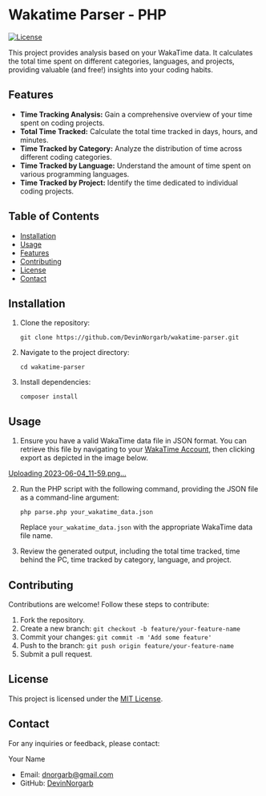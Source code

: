 # Wakatime Parser - PHP

[![License](https://img.shields.io/badge/License-MIT-blue.svg)](https://opensource.org/licenses/MIT)

This project provides analysis based on your WakaTime data.
It calculates the total time spent on different categories, languages, and projects, providing valuable (and free!) insights into your coding habits.

## Features

- **Time Tracking Analysis:** Gain a comprehensive overview of your time spent on coding projects.
- **Total Time Tracked:** Calculate the total time tracked in days, hours, and minutes.
- **Time Tracked by Category:** Analyze the distribution of time across different coding categories.
- **Time Tracked by Language:** Understand the amount of time spent on various programming languages.
- **Time Tracked by Project:** Identify the time dedicated to individual coding projects.


## Table of Contents

- [Installation](#installation)
- [Usage](#usage)
- [Features](#features)
- [Contributing](#contributing)
- [License](#license)
- [Contact](#contact)

## Installation

1. Clone the repository:
   ```shell
   git clone https://github.com/DevinNorgarb/wakatime-parser.git
   ```

2. Navigate to the project directory:
   ```shell
   cd wakatime-parser
   ```

3. Install dependencies:
   ```shell
   composer install
   ```

## Usage

1. Ensure you have a valid WakaTime data file in JSON format. You can retrieve this file by navigating to your [WakaTime Account](https://wakatime.com/settings/account), then clicking export as 
depicted in the image below.

[Uploading 2023-06-04_11-59.png…]()

2. Run the PHP script with the following command, providing the JSON file as a command-line argument:
   ```shell
   php parse.php your_wakatime_data.json
   ```
   Replace `your_wakatime_data.json` with the appropriate WakaTime data file name.

3. Review the generated output, including the total time tracked, time behind the PC, time tracked by category, language, and project.

## Contributing

Contributions are welcome! Follow these steps to contribute:

1. Fork the repository.
2. Create a new branch: `git checkout -b feature/your-feature-name`
3. Commit your changes: `git commit -m 'Add some feature'`
4. Push to the branch: `git push origin feature/your-feature-name`
5. Submit a pull request.

## License

This project is licensed under the [MIT License](LICENSE).

## Contact

For any inquiries or feedback, please contact:

Your Name
- Email: dnorgarb@gmail.com
- GitHub: [DevinNorgarb](https://github.com/DevinNorgarb)
```
